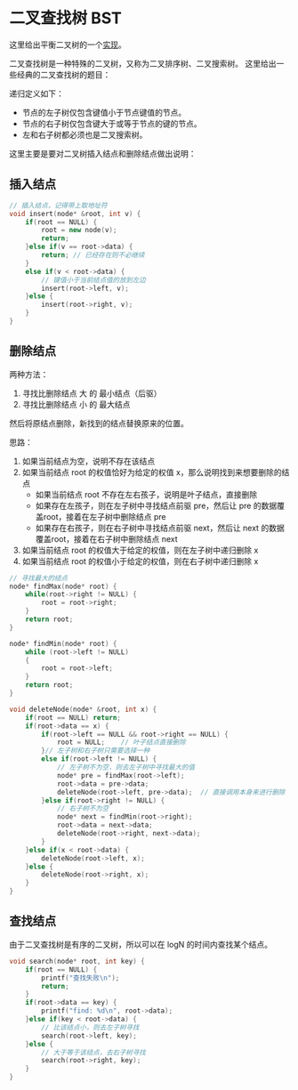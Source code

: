 # 二叉查找树 BST

这里给出平衡二叉树的一个[实现](https://github.com/Veeupup/DataStructures-Algorithms/blob/master/books/suan_fa_bi_ji/09_tree/9.4_BST.cpp)。

二叉查找树是一种特殊的二叉树，又称为二叉排序树、二叉搜索树。
这里给出一些经典的二叉查找树的题目：


递归定义如下：
* 节点的左子树仅包含键值小于节点键值的节点。
* 节点的右子树仅包含键大于或等于节点的键的节点。
* 左和右子树都必须也是二叉搜索树。

这里主要是要对二叉树插入结点和删除结点做出说明：

## 插入结点

```cpp
// 插入结点，记得带上取地址符
void insert(node* &root, int v) {
    if(root == NULL) {
        root = new node(v);
        return;
    }else if(v == root->data) {
        return; // 已经存在则不必继续
    }
    else if(v < root->data) {
        // 键值小于当前结点值的放到左边
        insert(root->left, v);
    }else {
        insert(root->right, v);
    }
}
```

## 删除结点

两种方法：
1. 寻找比删除结点 大 的 最小结点（后驱）
2. 寻找比删除结点 小 的 最大结点

然后将原结点删除，新找到的结点替换原来的位置。

思路：
1. 如果当前结点为空，说明不存在该结点
2. 如果当前结点 root 的权值恰好为给定的权值 x，那么说明找到来想要删除的结点
    *  如果当前结点 root 不存在左右孩子，说明是叶子结点，直接删除
    *  如果存在左孩子，则在左子树中寻找结点前驱 pre，然后让 pre 的数据覆盖root，接着在左子树中删除结点 pre
    *  如果存在右孩子，则在右子树中寻找结点前驱 next，然后让 next 的数据覆盖root，接着在右子树中删除结点 next
3.  如果当前结点 root 的权值大于给定的权值，则在左子树中递归删除 x
4.  如果当前结点 root 的权值小于给定的权值，则在右子树中递归删除 x

```cpp
// 寻找最大的结点
node* findMax(node* root) {
    while(root->right != NULL) {
        root = root->right;
    }
    return root;
}

node* findMin(node* root) {
    while (root->left != NULL)
    {
        root = root->left;
    }
    return root;
}

void deleteNode(node* &root, int x) {
    if(root == NULL) return;
    if(root->data == x) {
        if(root->left == NULL && root->right == NULL) {
            root = NULL;    // 叶子结点直接删除
        }// 左子树和右子树只需要选择一种
        else if(root->left != NULL) {
            // 左子树不为空，则去左子树中寻找最大的值
            node* pre = findMax(root->left);
            root->data = pre->data;
            deleteNode(root->left, pre->data);  // 直接调用本身来进行删除
        }else if(root->right != NULL) {
            // 右子树不为空
            node* next = findMin(root->right);
            root->data = next->data;
            deleteNode(root->right, next->data);
        }
    }else if(x < root->data) {
        deleteNode(root->left, x);
    }else {
        deleteNode(root->right, x);
    }
}
```

## 查找结点

由于二叉查找树是有序的二叉树，所以可以在 logN 的时间内查找某个结点。

```cpp
void search(node* root, int key) {
    if(root == NULL) {
        printf("查找失败\n");
        return;
    }
    if(root->data == key) {
        printf("find: %d\n", root->data);
    }else if(key < root->data) {
        // 比该结点小，则去左子树寻找
        search(root->left, key);
    }else {
        // 大于等于该结点，去右子树寻找
        search(root->right, key);
    }
}
```


